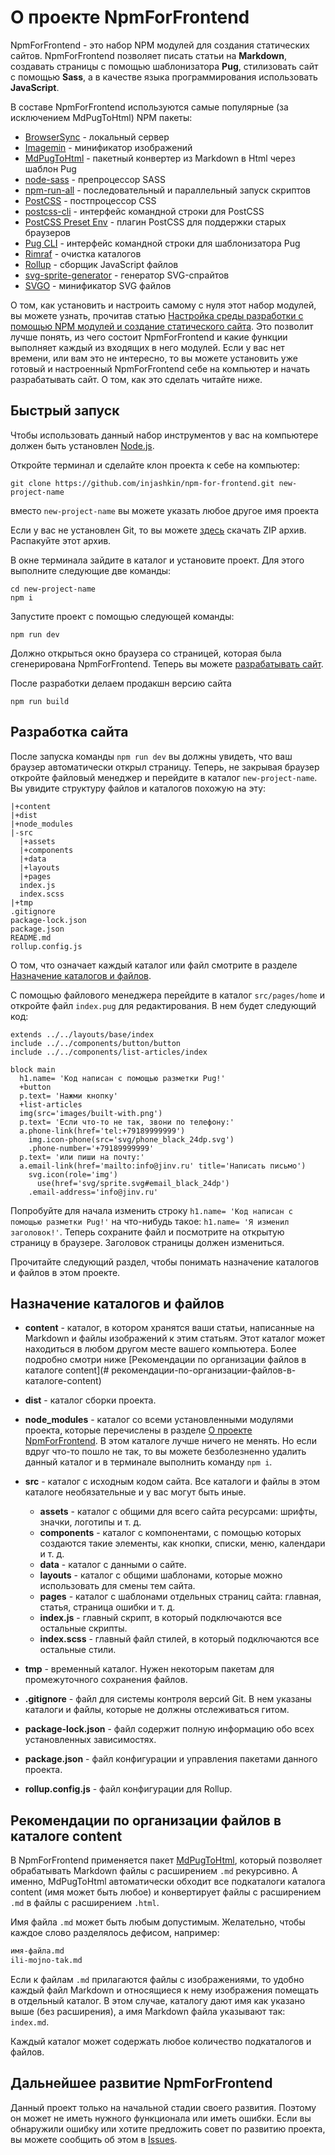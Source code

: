 # О проекте NpmForFrontend

NpmForFrontend - это набор NPM модулей для создания статических сайтов. NpmForFrontend позволяет писать статьи на **Markdown**, создавать страницы с помощью шаблонизатора **Pug**, стилизовать сайт с помощью **Sass**, а в качестве языка программирования использовать **JavaScript**.

В составе NpmForFrontend используются самые популярные (за исключением MdPugToHtml) NPM пакеты:

- [BrowserSync](https://browsersync.io/) - локальный сервер
- [Imagemin](https://github.com/imagemin/imagemin-cli) - минификатор изображений
- [MdPugToHtml](https://www.npmjs.com/package/md-pug-to-html) - пакетный конвертер из Markdown в Html через шаблон Pug
- [node-sass](https://github.com/sass/node-sass) - препроцессор SASS
- [npm-run-all](https://github.com/mysticatea/npm-run-all) - последовательный и параллельный запуск скриптов
- [PostCSS](https://www.npmjs.com/package/postcss) - постпроцессор CSS
- [postcss-cli](https://github.com/postcss/postcss-cli) - интерфейс командной строки для PostCSS
- [PostCSS Preset Env](https://github.com/csstools/postcss-plugins/tree/main/plugin-packs/postcss-preset-env) - плагин PostCSS для поддержки старых браузеров
- [Pug CLI](https://www.npmjs.com/package/pug-cli) - интерфейс командной строки для шаблонизатора Pug
- [Rimraf](https://www.npmjs.com/package/rimraf) - очистка каталогов
- [Rollup](https://www.npmjs.com/package/rollup) - сборщик JavaScript файлов
- [svg-sprite-generator](https://www.npmjs.com/package/svg-sprite-generator) - генератор SVG-спрайтов
- [SVGO](https://github.com/svg/svgo) - минификатор SVG файлов

О том, как установить и настроить самому с нуля этот набор модулей, вы можете узнать, прочитав статью [Настройка среды разработки с помощью NPM модулей и создание статического сайта](https://jinv.ru/Sozdanie-saytov/Nastrojka-NPM-dlya-staticheskogo-sajta/). Это позволит лучше понять, из чего состоит NpmForFrontend и какие функции выполняет каждый из входящих в него модулей. Если у вас нет времени, или вам это не интересно, то вы можете установить уже готовый и настроенный NpmForFrontend себе на компьютер и начать разрабатывать сайт. О том, как это сделать читайте ниже.

## Быстрый запуск

Чтобы использовать данный набор инструментов у вас на компьютере должен быть установлен [Node.js](https://nodejs.org/).

Откройте терминал и сделайте клон проекта к себе на компьютер:

```
git clone https://github.com/injashkin/npm-for-frontend.git new-project-name
```

вместо `new-project-name` вы можете указать любое другое имя проекта

Если у вас не установлен Git, то вы можете [здесь](https://github.com/injashkin/npm-for-frontend/archive/refs/heads/main.zip) скачать ZIP архив. Распакуйте этот архив.

В окне терминала зайдите в каталог и установите проект. Для этого выполните следующие две команды:

```
cd new-project-name
npm i
```

Запустите проект с помощью следующей команды:

```
npm run dev
```

Должно открыться окно браузера со страницей, которая была сгенерирована NpmForFrontend. Теперь вы можете [разрабатывать сайт](#разработка-сайта).

После разработки делаем продакшн версию сайта

```
npm run build
```

## Разработка сайта

После запуска команды `npm run dev` вы должны увидеть, что ваш браузер автоматически открыл страницу. Теперь, не закрывая браузер откройте файловый менеджер и перейдите в каталог `new-project-name`. Вы увидите структуру файлов и каталогов похожую на эту:

```
|+content
|+dist
|+node_modules
|-src
  |+assets
  |+components
  |+data
  |+layouts
  |+pages
  index.js
  index.scss
|+tmp
.gitignore
package-lock.json
package.json
README.md
rollup.config.js
```

О том, что означает каждый каталог или файл смотрите в разделе [Назначение каталогов и файлов](#назначение-каталогов-и-файлов).

С помощью файлового менеджера перейдите в каталог `src/pages/home` и откройте файл `index.pug` для редактирования. В нем будет следующий код:

```pug
extends ../../layouts/base/index
include ../../components/button/button
include ../../components/list-articles/index

block main
  h1.name= 'Код написан с помощью разметки Pug!'
  +button
  p.text= 'Нажми кнопку'
  +list-articles
  img(src='images/built-with.png')
  p.text= 'Если что-то не так, звони по телефону:'
  a.phone-link(href='tel:+79189999999')
    img.icon-phone(src='svg/phone_black_24dp.svg')
    .phone-number='+79189999999'
  p.text= 'или пиши на почту:'
  a.email-link(href='mailto:info@jinv.ru' title='Написать письмо')
    svg.icon(role='img')
      use(href='svg/sprite.svg#email_black_24dp')
    .email-address='info@jinv.ru'
```

Попробуйте для начала изменить строку `h1.name= 'Код написан с помощью разметки Pug!'` на что-нибудь такое: `h1.name= 'Я изменил заголовок!'`. Теперь сохраните файл и посмотрите на открытую страницу в браузере. Заголовок страницы должен измениться.

Прочитайте следующий раздел, чтобы понимать назначение каталогов и файлов в этом проекте.

## Назначение каталогов и файлов

- **content** - каталог, в котором хранятся ваши статьи, написанные на Markdown и файлы изображений к этим статьям. Этот каталог может находиться в любом другом месте вашего компьютера. Более подробно смотри ниже [Рекомендации по организации файлов в каталоге content](# рекомендации-по-организации-файлов-в-каталоге-content)

- **dist** - каталог сборки проекта.

- **node_modules** - каталог со всеми установленными модулями проекта, которые перечислены в разделе [О проекте NpmForFrontend](#о-проекте-npmforfrontend). В этом каталоге лучше ничего не менять. Но если вдруг что-то пошло не так, то вы можете безболезненно удалить данный каталог и в терминале выполнить команду `npm i`.

- **src** - каталог с исходным кодом сайта. Все каталоги и файлы в этом каталоге необязательные и у вас могут быть иные.

  - **assets** - каталог с общими для всего сайта ресурсами: шрифты, значки, логотипы и т. д.
  - **components** - каталог с компонентами, с помощью которых создаются такие элементы, как кнопки, списки, меню, календари и т. д.
  - **data** - каталог с данными о сайте.
  - **layouts** - каталог с общими шаблонами, которые можно использовать для смены тем сайта.
  - **pages** - каталог с шаблонами отдельных страниц сайта: главная, статья, страница ошибки и т. д.
  - **index.js** - главный скрипт, в который подключаются все остальные скрипты.
  - **index.scss** - главный файл стилей, в который подключаются все остальные стили.

- **tmp** - временный каталог. Нужен некоторым пакетам для промежуточного сохранения файлов.

- **.gitignore** - файл для системы контроля версий Git. В нем указаны каталоги и файлы, которые не должны отслеживаться гитом.

- **package-lock.json** - файл содержит полную информацию обо всех установленных зависимостях.

- **package.json** - файл конфигурации и управления пакетами данного проекта.

- **rollup.config.js** - файл конфигурации для Rollup.

## Рекомендации по организации файлов в каталоге content

В NpmForFrontend применяется пакет [MdPugToHtml](https://www.npmjs.com/package/md-pug-to-html), который позволяет обрабатывать Markdown файлы с расширением `.md` рекурсивно. А именно, MdPugToHtml автоматически обходит все подкаталоги каталога content (имя может быть любое) и конвертирует файлы с расширением `.md` в файлы с расширением `.html`. 

Имя файла `.md` может быть любым допустимым. Желательно, чтобы каждое слово разделялось дефисом, например:

```txt
имя-файла.md
ili-mojno-tak.md
```

Если к файлам `.md` прилагаются файлы с изображениями, то удобно каждый файл Markdown и относящиеся к нему изображения помещать в отдельный каталог. В этом случае, каталогу дают имя как указано выше (без расширения), а имя Markdown файла указывают так: `index.md`. 

Каждый каталог может содержать любое количество подкаталогов и файлов.

## Дальнейшее развитие NpmForFrontend

Данный проект только на начальной стадии своего развития. Поэтому он может не иметь нужного функционала или иметь ошибки. Если вы обнаружили ошибку или хотите предложить совет по развитию проекта, вы можете сообщить об этом в [Issues](https://github.com/injashkin/npm-for-frontend/issues).
